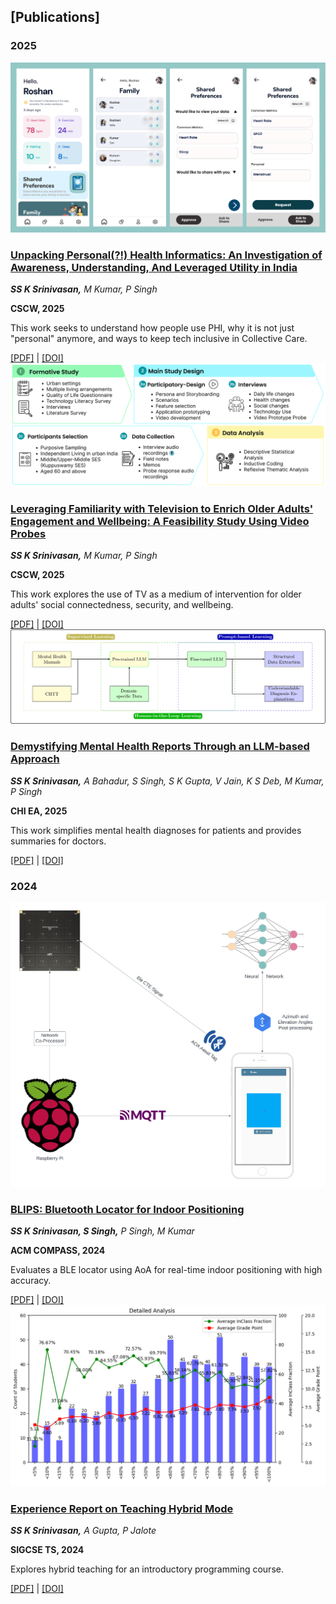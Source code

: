 ## [Publications]

### 2025
<div class="publication">
    <img src="/assets/images/pubs/Sample_Prototype.png" alt="Collective Care Sample Prototype">
    <div class="publication-content">
        <h3><a href="https://shyamsastha.github.io/">Unpacking Personal(?!) Health Informatics: An Investigation of Awareness, Understanding, And Leveraged Utility in India</a></h3>
        <p><i><b>SS K Srinivasan,</b> M Kumar, P Singh</i></p>
        <p><b>CSCW, 2025</b></p>
        <p>This work seeks to understand how people use PHI, why it is not just "personal" anymore, and ways to keep tech inclusive in Collective Care.</p>
        <div class="publication-links">
            <a href="https://arxiv.org/pdf/2509.01231">[PDF]</a> | 
            <a href="https://doi.org/10.48550/arXiv.2509.01231">[DOI]</a>
        </div>
    </div>
</div>

<div class="publication">
    <img src="/assets/images/pubs/workflow_v2.png" alt="TIES">
    <div class="publication-content">
        <h3><a href="https://shyamsastha.github.io/">Leveraging Familiarity with Television to Enrich Older Adults' Engagement and Wellbeing: A Feasibility Study Using Video Probes</a></h3>
        <p><i><b>SS K Srinivasan,</b> M Kumar, P Singh</i></p>
        <p><b>CSCW, 2025</b></p>
        <p>This work explores the use of TV as a medium of intervention for older adults' social connectedness, security, and wellbeing.</p>
        <div class="publication-links">
            <a href="https://shyamsastha.github.io/">[PDF]</a> | 
            <a href="https://doi.org/10.1145/3757624">[DOI]</a>
        </div>
    </div>
</div>

<div class="publication">
    <img src="/assets/images/pubs/Design_Architecture.png" alt="Mental Health LLM">
    <div class="publication-content">
        <h3><a href="https://dl.acm.org/doi/pdf/10.1145/3706599.3720208">Demystifying Mental Health Reports Through an LLM-based Approach</a></h3>
        <p><i><b>SS K Srinivasan,</b> A Bahadur, S Singh, S K Gupta, V Jain, K S Deb, M Kumar, P Singh</i></p>
        <p><b>CHI EA, 2025</b></p>
        <p>This work simplifies mental health diagnoses for patients and provides summaries for doctors.</p>
        <div class="publication-links">
            <a href="https://dl.acm.org/doi/pdf/10.1145/3706599.3720208">[PDF]</a> | 
            <a href="https://doi.org/10.1145/3706599.3720208">[DOI]</a>
        </div>
    </div>
</div>

### 2024  
<div class="publication">
    <img src="/assets/images/pubs/workflow_diagram.png" alt="BLIPS Bluetooth Locator">
    <div class="publication-content">
        <h3><a href="https://dl.acm.org/doi/pdf/10.1145/3674829.3675057">BLIPS: Bluetooth Locator for Indoor Positioning</a></h3>
        <p><i><b>SS K Srinivasan, S Singh,</b> P Singh, M Kumar</i></p>
        <p><b>ACM COMPASS, 2024</b></p>
        <p>Evaluates a BLE locator using AoA for real-time indoor positioning with high accuracy.</p>
        <div class="publication-links">
            <a href="https://dl.acm.org/doi/pdf/10.1145/3674829.3675057">[PDF]</a> | 
            <a href="https://doi.org/10.1145/3674829.3675057">[DOI]</a>
        </div>
    </div>
</div>

<div class="publication">
    <img src="/assets/images/pubs/Attendance_analysis_granular.png" alt="Hybrid Teaching Report">
    <div class="publication-content">
        <h3><a href="https://dl.acm.org/doi/pdf/10.1145/3626253.3635486">Experience Report on Teaching Hybrid Mode</a></h3>
        <p><i><b>SS K Srinivasan,</b> A Gupta, P Jalote</i></p>
        <p><b>SIGCSE TS, 2024</b></p>
        <p>Explores hybrid teaching for an introductory programming course.</p>
        <div class="publication-links">
            <a href="https://dl.acm.org/doi/pdf/10.1145/3626253.3635486">[PDF]</a> | 
            <a href="https://doi.org/10.1145/3626253.3635486">[DOI]</a>
        </div>
    </div>
</div>
